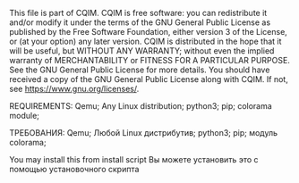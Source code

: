 This file is part of CQIM.
CQIM is free software: you can redistribute it and/or modify it under the terms of the GNU General Public License as published by the Free Software Foundation, either version 3 of the License, or (at your option) any later version.
CQIM is distributed in the hope that it will be useful, but WITHOUT ANY WARRANTY; without even the implied warranty of MERCHANTABILITY or FITNESS FOR A PARTICULAR PURPOSE. See the GNU General Public License for more details.
You should have received a copy of the GNU General Public License along with CQIM. If not, see <https://www.gnu.org/licenses/>. 


REQUIREMENTS:
Qemu;
Any Linux distribution;
python3;
pip;
colorama module;

ТРЕБОВАНИЯ:
Qemu;
Любой Linux дистрибутив;
python3;
pip;
модуль colorama;

You may install this from install script
Вы можете установить это с помощью установочного скрипта

